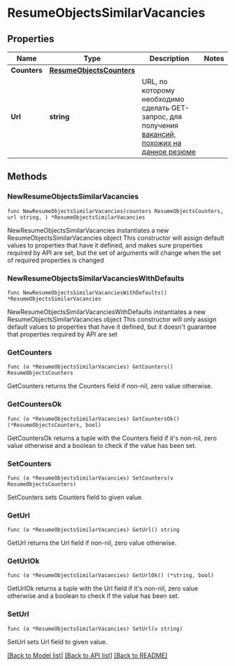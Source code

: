 # ResumeObjectsSimilarVacancies

## Properties

Name | Type | Description | Notes
------------ | ------------- | ------------- | -------------
**Counters** | [**ResumeObjectsCounters**](ResumeObjectsCounters.md) |  | 
**Url** | **string** | URL, по которому необходимо сделать GET-запрос, для получения [вакансий, похожих на данное резюме](#tag/Poisk-vakansij-dlya-soiskatelya/operation/get-vacancies-similar-to-resume) | 

## Methods

### NewResumeObjectsSimilarVacancies

`func NewResumeObjectsSimilarVacancies(counters ResumeObjectsCounters, url string, ) *ResumeObjectsSimilarVacancies`

NewResumeObjectsSimilarVacancies instantiates a new ResumeObjectsSimilarVacancies object
This constructor will assign default values to properties that have it defined,
and makes sure properties required by API are set, but the set of arguments
will change when the set of required properties is changed

### NewResumeObjectsSimilarVacanciesWithDefaults

`func NewResumeObjectsSimilarVacanciesWithDefaults() *ResumeObjectsSimilarVacancies`

NewResumeObjectsSimilarVacanciesWithDefaults instantiates a new ResumeObjectsSimilarVacancies object
This constructor will only assign default values to properties that have it defined,
but it doesn't guarantee that properties required by API are set

### GetCounters

`func (o *ResumeObjectsSimilarVacancies) GetCounters() ResumeObjectsCounters`

GetCounters returns the Counters field if non-nil, zero value otherwise.

### GetCountersOk

`func (o *ResumeObjectsSimilarVacancies) GetCountersOk() (*ResumeObjectsCounters, bool)`

GetCountersOk returns a tuple with the Counters field if it's non-nil, zero value otherwise
and a boolean to check if the value has been set.

### SetCounters

`func (o *ResumeObjectsSimilarVacancies) SetCounters(v ResumeObjectsCounters)`

SetCounters sets Counters field to given value.


### GetUrl

`func (o *ResumeObjectsSimilarVacancies) GetUrl() string`

GetUrl returns the Url field if non-nil, zero value otherwise.

### GetUrlOk

`func (o *ResumeObjectsSimilarVacancies) GetUrlOk() (*string, bool)`

GetUrlOk returns a tuple with the Url field if it's non-nil, zero value otherwise
and a boolean to check if the value has been set.

### SetUrl

`func (o *ResumeObjectsSimilarVacancies) SetUrl(v string)`

SetUrl sets Url field to given value.



[[Back to Model list]](../README.md#documentation-for-models) [[Back to API list]](../README.md#documentation-for-api-endpoints) [[Back to README]](../README.md)


